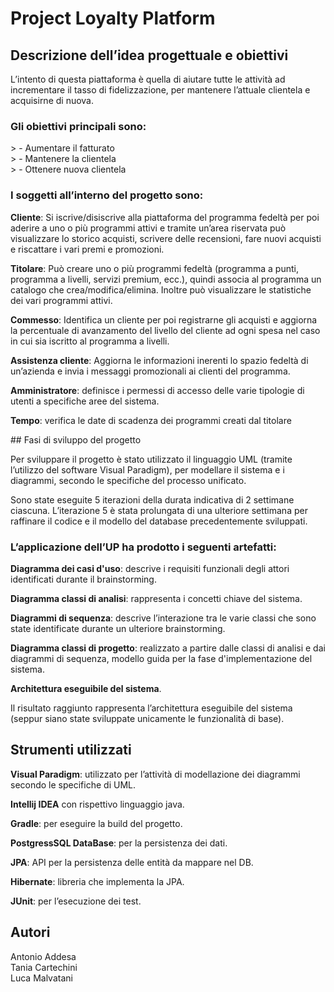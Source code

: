 # Project Loyalty Platform

## Descrizione dell’idea progettuale e obiettivi

L’intento di questa piattaforma è quella di aiutare tutte le attività ad incrementare il tasso di fidelizzazione, per mantenere l’attuale clientela e acquisirne di nuova.

<h3>Gli obiettivi principali sono:</h3>
> - Aumentare il fatturato<br>
> - Mantenere la clientela<br>
> - Ottenere nuova clientela<br>

<h3>I soggetti all’interno del progetto sono:</h3>

**Cliente**: Si iscrive/disiscrive alla piattaforma del programma fedeltà per poi aderire a uno o più programmi attivi e tramite un’area riservata può visualizzare lo storico acquisti, scrivere delle recensioni, fare nuovi acquisti e riscattare i vari premi e promozioni.

**Titolare**: Può creare uno o più programmi fedeltà (programma a punti, programma a livelli, servizi premium, ecc.), quindi associa al programma un catalogo che crea/modifica/elimina. Inoltre può visualizzare le statistiche dei vari programmi attivi.

**Commesso**: Identifica un cliente per poi registrarne gli acquisti e aggiorna la percentuale di avanzamento del livello del cliente ad ogni spesa nel caso in cui sia iscritto al programma a livelli.

**Assistenza cliente**: Aggiorna le informazioni inerenti lo spazio fedeltà di un’azienda e invia i messaggi promozionali ai clienti del programma.

**Amministratore**: definisce i permessi di accesso delle varie tipologie di utenti a specifiche aree del sistema.

**Tempo**: verifica le date di scadenza dei programmi creati dal titolare

## Fasi di sviluppo del progetto 

Per sviluppare il progetto è stato utilizzato il linguaggio UML (tramite l’utilizzo del software Visual Paradigm), per modellare il sistema e i diagrammi, secondo le specifiche del processo unificato.

Sono state eseguite 5 iterazioni della durata indicativa di 2 settimane ciascuna. L’iterazione 5 è stata prolungata di una ulteriore settimana per raffinare il codice e il modello del database precedentemente sviluppati.

<h3>L’applicazione dell’UP ha prodotto i seguenti artefatti:</h3>

**Diagramma dei casi d'uso**: descrive i requisiti funzionali degli attori identificati durante il brainstorming.

**Diagramma classi di analisi**: rappresenta i concetti chiave del sistema.

**Diagrammi di sequenza**: descrive l’interazione tra le varie classi che sono state identificate durante un ulteriore brainstorming.

**Diagramma classi di progetto**: realizzato a partire dalle classi di analisi e dai diagrammi di sequenza, modello guida per la fase d'implementazione del sistema.

**Architettura eseguibile del sistema**.

Il risultato raggiunto rappresenta l’architettura eseguibile del sistema (seppur siano state sviluppate unicamente le funzionalità di base).

## Strumenti utilizzati

**Visual Paradigm**: utilizzato per l’attività di modellazione dei diagrammi secondo le specifiche di UML.

**Intellij IDEA** con rispettivo linguaggio java.

**Gradle**: per eseguire la build del progetto.

**PostgressSQL DataBase**: per la persistenza dei dati.

**JPA**: API per la persistenza delle entità da mappare nel DB.

**Hibernate**: libreria che implementa la JPA.

**JUnit**: per l’esecuzione dei test.

## Autori

Antonio Addesa<br>
Tania Cartechini<br>
Luca Malvatani<br>


